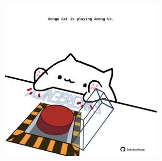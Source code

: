 <!-- built at 20/02/2023, 21:00:59 UTC -->
<p align="center">
  <img width="500" height="500" src="./ReadmeImage.svg">
</p>

